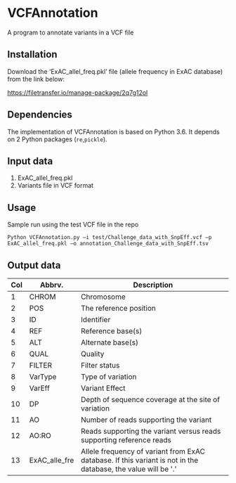 # VCFAnnotation
A program to annotate variants in a VCF file 


## Installation
Download the ‘ExAC_allel_freq.pkl’ file (allele frequency in ExAC database) from the link below: 

https://filetransfer.io/manage-package/2q7g12ol

## Dependencies
The implementation of VCFAnnotation is based on Python 3.6. It depends on 2 Python packages (`re`,`pickle`).


## Input data
1. ExAC_allel_freq.pkl
2. Variants file in VCF format


## Usage
Sample run using the test VCF file in the repo
```
Python VCFAnnotation.py –i test/Challenge_data_with_SnpEff.vcf –p ExAC_allel_freq.pkl –o annotation_Challenge_data_with_SnpEff.tsv
```

## Output data
|Col|Abbrv.|Description|
|---|---|---|
|1|CHROM|Chromosome|
|2|POS|The reference position|
|3|ID|Identifier|
|4|REF|Reference base(s)|
|5|ALT|Alternate base(s)|
|6|QUAL|Quality|
|7|FILTER|Filter status|
|8|VarType|Type of variation|
|9|VarEff|Variant Effect|
|10|DP|Depth of sequence coverage at the site of variation|
|11|AO|Number of reads supporting the variant|
|12|AO:RO|Reads supporting the variant versus reads supporting reference reads|
|13|ExAC_alle_fre|Allele frequency of variant from ExAC database. If this variant is not in the database, the value will be '.'|





